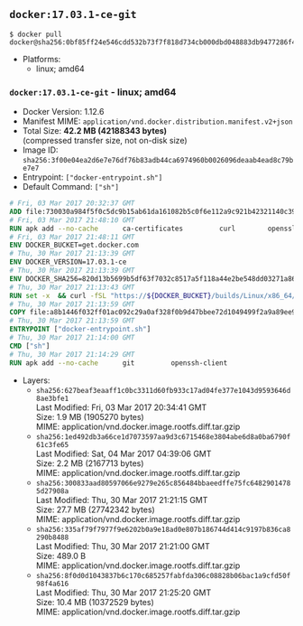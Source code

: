 ## `docker:17.03.1-ce-git`

```console
$ docker pull docker@sha256:0bf85ff24e546cdd532b73f7f818d734cb000dbd048883db9477286f4f551ee6
```

-	Platforms:
	-	linux; amd64

### `docker:17.03.1-ce-git` - linux; amd64

-	Docker Version: 1.12.6
-	Manifest MIME: `application/vnd.docker.distribution.manifest.v2+json`
-	Total Size: **42.2 MB (42188343 bytes)**  
	(compressed transfer size, not on-disk size)
-	Image ID: `sha256:3f00e04ea2d6e7e76df76b83adb44ca6974960b0026096deaab4ead8c79be7e7`
-	Entrypoint: `["docker-entrypoint.sh"]`
-	Default Command: `["sh"]`

```dockerfile
# Fri, 03 Mar 2017 20:32:37 GMT
ADD file:730030a984f5f0c5dc9b15ab61da161082b5c0f6e112a9c921b42321140c3927 in / 
# Fri, 03 Mar 2017 21:48:10 GMT
RUN apk add --no-cache 		ca-certificates 		curl 		openssl
# Fri, 03 Mar 2017 21:48:11 GMT
ENV DOCKER_BUCKET=get.docker.com
# Thu, 30 Mar 2017 21:13:39 GMT
ENV DOCKER_VERSION=17.03.1-ce
# Thu, 30 Mar 2017 21:13:39 GMT
ENV DOCKER_SHA256=820d13b5699b5df63f7032c8517a5f118a44e2be548dd03271a86656a544af55
# Thu, 30 Mar 2017 21:13:43 GMT
RUN set -x 	&& curl -fSL "https://${DOCKER_BUCKET}/builds/Linux/x86_64/docker-${DOCKER_VERSION}.tgz" -o docker.tgz 	&& echo "${DOCKER_SHA256} *docker.tgz" | sha256sum -c - 	&& tar -xzvf docker.tgz 	&& mv docker/* /usr/local/bin/ 	&& rmdir docker 	&& rm docker.tgz 	&& docker -v
# Thu, 30 Mar 2017 21:13:59 GMT
COPY file:a8b1446f032ff01ac092c29a0af328f0b9d47bbee72d1049499f2a9a89ee988a in /usr/local/bin/ 
# Thu, 30 Mar 2017 21:13:59 GMT
ENTRYPOINT ["docker-entrypoint.sh"]
# Thu, 30 Mar 2017 21:14:00 GMT
CMD ["sh"]
# Thu, 30 Mar 2017 21:14:29 GMT
RUN apk add --no-cache 		git 		openssh-client
```

-	Layers:
	-	`sha256:627beaf3eaaff1c0bc3311d60fb933c17ad04fe377e1043d9593646d8ae3bfe1`  
		Last Modified: Fri, 03 Mar 2017 20:34:41 GMT  
		Size: 1.9 MB (1905270 bytes)  
		MIME: application/vnd.docker.image.rootfs.diff.tar.gzip
	-	`sha256:1ed492db3a66ce1d7073597aa9d3c6715468e3804abe6d8a0ba6790f61c3fe65`  
		Last Modified: Sat, 04 Mar 2017 04:39:06 GMT  
		Size: 2.2 MB (2167713 bytes)  
		MIME: application/vnd.docker.image.rootfs.diff.tar.gzip
	-	`sha256:300833aad80597066e9279e265c856484bbaeedffe75fc64829014785d27908a`  
		Last Modified: Thu, 30 Mar 2017 21:21:15 GMT  
		Size: 27.7 MB (27742342 bytes)  
		MIME: application/vnd.docker.image.rootfs.diff.tar.gzip
	-	`sha256:335af79f7977f9e6202b0a9e18ad0e807b186744d414c9197b836ca8290b8488`  
		Last Modified: Thu, 30 Mar 2017 21:21:00 GMT  
		Size: 489.0 B  
		MIME: application/vnd.docker.image.rootfs.diff.tar.gzip
	-	`sha256:8f0d0d1043837b6c170c685257fabfda306c08828b06bac1a9cfd50f98f4a616`  
		Last Modified: Thu, 30 Mar 2017 21:25:20 GMT  
		Size: 10.4 MB (10372529 bytes)  
		MIME: application/vnd.docker.image.rootfs.diff.tar.gzip
